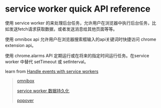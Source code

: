 # service worker quick API reference

使用 service worker 的来处理后台任务，允许用户在浏览器中执行后台任务，比如发送fetch请求获取数据，或者发送消息给其他页面等等。

使用 omnibox api 允许用户在浏览器搜索框输入的api关键词时快捷访问 chrome extension api。

使用 chrome.alarms API 定期运行或在将来的指定时间运行任务。在service worker 中替代 setTimeout 或 setInterval。

learn from [Handle events with service workers](https://developer.chrome.com/docs/extensions/get-started/tutorial/service-worker-events)


> [omnibox](https://developer.mozilla.org/zh-CN/docs/Mozilla/Add-ons/WebExtensions/API/omnibox)
> 
> [service worker 数据持久化](https://developer.chrome.com/docs/extensions/develop/concepts/service-workers/lifecycle#persist-data)
> 
> [popover](https://developer.mozilla.org/en-US/docs/Web/HTML/Reference/Global_attributes/popover)

